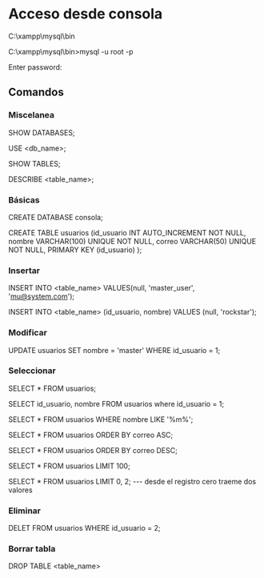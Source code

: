 # Acceso desde consola
C:\xampp\mysql\bin 

C:\xampp\mysql\bin>mysql -u root -p

Enter password: 


## Comandos 

### Miscelanea
SHOW DATABASES;

USE <db_name>; 

SHOW TABLES; 

DESCRIBE <table_name>;

### Básicas
CREATE DATABASE consola; 

CREATE TABLE usuarios (id_usuario INT AUTO_INCREMENT NOT NULL, nombre VARCHAR(100) UNIQUE NOT NULL, correo VARCHAR(50) UNIQUE NOT NULL, PRIMARY KEY (id_usuario) );


### Insertar
INSERT INTO <table_name> VALUES(null, 'master_user', 'mu@system.com');

INSERT INTO <table_name> (id_usuario, nombre) VALUES (null, 'rockstar'); 


### Modificar
UPDATE usuarios SET nombre = 'master' WHERE id_usuario = 1; 


### Seleccionar
SELECT * FROM usuarios; 

SELECT id_usuario, nombre FROM usuarios where id_usuario = 1; 

SELECT * FROM usuarios WHERE nombre LIKE '%m%';

SELECT * FROM usuarios ORDER BY correo ASC;

SELECT * FROM usuarios ORDER BY correo DESC;

SELECT * FROM usuarios LIMIT 100;

SELECT * FROM usuarios LIMIT 0, 2; --- desde el registro cero traeme dos valores

### Eliminar
DELET FROM usuarios WHERE id_usuario = 2; 

### Borrar tabla
DROP TABLE <table_name>